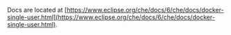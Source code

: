 Docs are located at [https://www.eclipse.org/che/docs/6/che/docs/docker-single-user.html](https://www.eclipse.org/che/docs/6/che/docs/docker-single-user.html).
